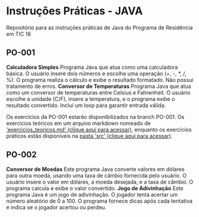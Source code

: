 # Instruções Práticas - JAVA
Repositório para as instruções práticas de Java do Programa de Residência em TIC 18

## PO-001
**Calculadora Simples**
Programa Java que atua como uma calculadora básica. O usuário insere dois números e escolhe uma operação (+, -, *, /, %). O programa realiza o cálculo e exibe o resultado formatado. Não possui tratamento de erros.
**Conversor de Temperaturas**
Programa Java que atua como um conversor de temperaturas entre Celsius e Fahrenheit. O usuário escolhe a unidade (C/F), insere a temperatura, e o programa exibe o resultado convertido. Inclui um loop para garantir entrada válida.

Os exercícios da PO-001 estarão disponibilizados na branch PO-001. Os exercícios teóricos em um arquivo markdown nomeado de <a href="https://github.com/lufecrx/residenciatic18-java/blob/PO-001/exercicios_teoricos01.md">'exercicios_teoricos.md' (clique aqui para acessar)</a>, enquanto os exercícios práticos estão disponíveis na <a href="https://github.com/lufecrx/residenciatic18-java/tree/PO-001/PO-001/src/pratica01">pasta 'src' (clique aqui para acessar)</a>.

## PO-002
**Conversor de Moedas**
Este programa Java converte valores em dólares para outra moeda, usando uma taxa de câmbio fornecida pelo usuário. O usuário insere o valor em dólares, a moeda desejada, e a taxa de câmbio. O programa calcula e exibe o valor convertido.
**Jogo de Adivinhação**
Este programa Java é um jogo de adivinhação. O jogador tenta acertar um número aleatório de 0 a 100. O programa fornece dicas após cada tentativa e indica se o jogador acertou ou perdeu.






